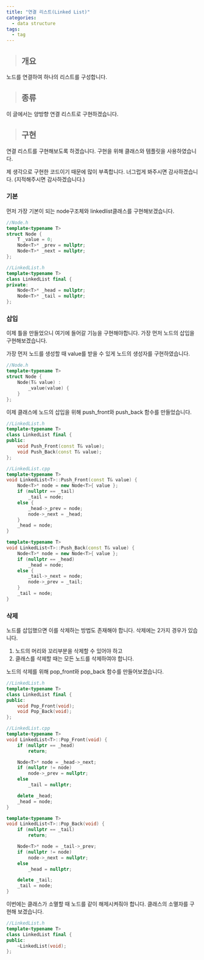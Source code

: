 ```yaml
---
title: "연결 리스트(Linked List)"
categories:
  - data structure
tags:
  - tag
---
```

> ## 개요

노드를 연결하여 하나의 리스트를 구성합니다.

> ## 종류

이 글에서는 양방향 연결 리스트로 구현하겠습니다.

> ## 구현

연결 리스트를 구현해보도록 하겠습니다.
구현을 위해 클래스와 템플릿을 사용하였습니다.

제 생각으로 구현한 코드이기 때문에 많이 부족합니다.
너그럽게 봐주시면 감사하겠습니다.
(지적해주시면 감사하겠습니다.)

### 기본
먼저 가장 기본이 되는
node구조체와 linkedlist클래스를 구현해보겠습니다.
```cpp
//Node.h
template<typename T>
struct Node {
	T _value = 0;
	Node<T>* _prev = nullptr;
	Node<T>* _next = nullptr;
};
```
```cpp
//LinkedList.h
template<typename T>
class LinkedList final {
private:
	Node<T>* _head = nullptr;
	Node<T>* _tail = nullptr;
};
```

### 삽입

이제 틀을 만들었으니 여기에 들어갈 기능을 구현해야합니다.
가장 먼저 노드의 삽입을 구현해보겠습니다.

가장 먼저 노드를 생성할 때 value를 받을 수 있게 노드의 생성자를 구현하였습니다.
```cpp
//Node.h
template<typename T>
struct Node {
	Node(T& value) :
		_value(value) {
	}
};
```

이제 클래스에 노드의 삽입을 위해 push_front와 push_back 함수를 만들었습니다.
```cpp
//LinkedList.h
template<typename T>
class LinkedList final {
public:
	void Push_Front(const T& value);
	void Push_Back(const T& value);
};
```
```cpp
//LinkedList.cpp
template<typename T>
void LinkedList<T>::Push_Front(const T& value) {
	Node<T>* node = new Node<T>{ value };
	if (nullptr == _tail)
		_tail = node;
	else {
		_head->_prev = node;
		node->_next = _head;
	}
	_head = node;
}

template<typename T>
void LinkedList<T>::Push_Back(const T& value) {
	Node<T>* node = new Node<T>{ value };
	if (nullptr == _head)
		_head = node;
	else {
		_tail->_next = node;
		node->_prev = _tail;
	}
	_tail = node;
}
```

### 삭제

노드를 삽입했으면 이를 삭제하는 방법도 존재해야 합니다.
삭제에는 2가지 경우가 있습니다.

1. 노드의 머리와 꼬리부분을 삭제할 수 있어야 하고
2. 클래스를 삭제할 때는 모든 노드를 삭제하여야 합니다.

노드의 삭제를 위해 pop_front와 pop_back 함수를 만들어보겠습니다.
```cpp
//LinkedList.h
template<typename T>
class LinkedList final {
public:
	void Pop_Front(void);
	void Pop_Back(void);
};
```
```cpp
//LinkedList.cpp
template<typename T>
void LinkedList<T>::Pop_Front(void) {
	if (nullptr == _head)
		return;

	Node<T>* node = _head->_next;
	if (nullptr != node)
		node->_prev = nullptr;
	else
		_tail = nullptr;

	delete _head;
	_head = node;
}

template<typename T>
void LinkedList<T>::Pop_Back(void) {
	if (nullptr == _tail)
		return;

	Node<T>* node = _tail->_prev;
	if (nullptr != node)
		node->_next = nullptr;
	else
		_head = nullptr;

	delete _tail;
	_tail = node;
}
```

이번에는 클래스가 소멸할 때 노드를 같이 해제시켜줘야 합니다.
클래스의 소멸자를 구현해 보겠습니다.
```cpp
//LinkedList.h
template<typename T>
class LinkedList final {
public:
	~LinkedList(void);
};
```
